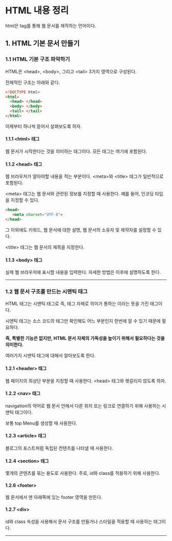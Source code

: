 # HTML 내용 정리 

html은 tag를 통해 웹 문서를 제작하는 언어이다.

## 1. HTML 기본 문서 만들기 

### 1.1 HTML 기본 구조 파악하기

HTML은 \<head>, \<body>, 그리고 \<tail> 3가지 영역으로 구성된다.

전체적인 구조는 아래와 같다.

```html
<!DOCTYPE html>
<html>
  <head> </head>
  <body> </body>
  <tail> </tail>
</html>
```

이제부터 하나씩 뜯어서 살펴보도록 하자.

#### 1.1.1 \<html> 태그

웹 문서가 시작한다는 것을 의미하는 태그이다. 모든 태그는 여기에 포함된다.

#### 1.1.2 \<head> 태그

웹 브라우저가 알아야할 내용을 적는 부분이다. \<meta>와 \<title> 태그가 일반적으로 포함된다.

\<meta> 태그는 웹 문서와 관련된 정보를 지정할 때 사용한다. 예를 들어, 인코딩 타입을 지정할 수 있다.
```html
<head>
   <meta charset="UTF-8">
</head>
```

그 이외에도 키워드, 웹 문서에 대한 설명, 웹 문서의 소유자 및 제작자를 설정할 수 있다.

\<title> 태그는 웹 문서의 제목을 지정한다.

#### 1.1.3 \<body> 태그

실제 웹 브라우저에 표시할 내용을 입력한다. 자세한 방법은 이후에 설명하도록 한다.

***

### 1.2 웹 문서 구조를 만드는 시맨틱 태그

HTML 태그는 시맨틱 태그로 즉, 태그 자체로 의미가 통하는 이라는 뜻을 가진 태그이다.

시맨틱 태그는 소스 코드의 태그만 확인해도 어느 부분인지 한번에 알 수 있기 때문에 필요하다.

**즉, 특별한 기능은 없지만, HTML 문서 자체의 가독성을 높이기 위해서 필요하다는 것을 의미한다.**

여러가지 시맨틱 태그에 대해서 알아보도록 한다.

#### 1.2.1 \<header> 태그

웹 페이지의 최상단 부분을 지칭할 때 사용한다. \<head> 태그와 헷갈리지 않도록 하자.

#### 1.2.2 \<nav> 태그

navigation의 약어로 웹 문서 안에서 다른 위치 또는 링크로 연결하기 위해 사용하는 시맨틱 태그이다.

보통 top Menu를 생성할 때 사용한다.

#### 1.2.3 \<article> 태그

블로그의 포스트처럼 독립된 컨텐츠를 나타낼 때 사용한다.

#### 1.2.4 \<section> 태그

몇개의 콘텐츠를 묶는 용도로 사용한다. 주로, id와 class를 적용하기 위해 사용한다.

#### 1.2.6 \<footer>

웹 문서에서 맨 아래쪽에 있는 footer 영역을 만든다.

#### 1.2.7 \<div>

id와 class 속성을 사용해서 문서 구조를 만들거나 스타일을 적용할 때 사용하는 태그이다.

***
